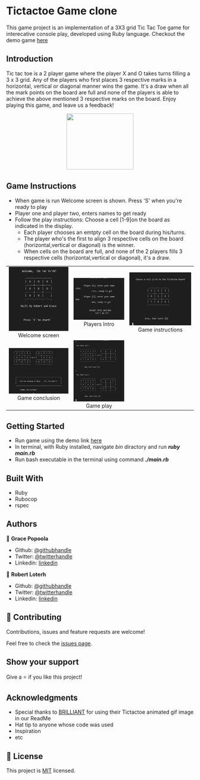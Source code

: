 # Tictactoe Game clone

This game project is an implementation of a 3X3 grid Tic Tac Toe game for interecative console play, developed using Ruby language. Checkout the demo game [here](https://repl.it/@rloterh/FlatWavyQuadrant#main.rb)

## Introduction
Tic tac toe is a 2 player game where the player X and O takes turns filling a 3 x 3 grid.
Any of the players who first places 3 respective marks in a horizontal, vertical or diagonal manner wins the game.
It's a draw when all the mark points on the board are full and none of the players is able to achieve the above mentioned
3 respective marks on the board. Enjoy playing this game, and leave us a feedback!

<p align="center">
  <img width="180" height="150" src="https://d18l82el6cdm1i.cloudfront.net/uploads/jxT6rHpKRS-output_mdluzf.gif">
</p>


## Game Instructions

- When game is run Welcome screen is shown. Press 'S' when you're ready to play
- Player one and player two, enters names to get ready
- Follow the play instructions: Choose a cell [1-9]on the board as indicated in the display.
  - Each player chooses an emtpty cell on the board during his/turns.
  - The player who's the first to align 3 respective cells on the board (horizontal,vertical or diagonal) is the winner.
  - When cells on the board are full, and none of the 2 players fills 3 respective cells (horizontal,vertical or diagonal), it's a draw.

| | | |
|:-------------------------:|:-------------------------:|:-------------------------:|
|<img width="800" alt="Welcome screen screenshot" src="assets/screenshot_1.jpg">  Welcome screen |  <img width="800" alt="Players introduction screenshot" src="assets/screenshot_2.jpg">Players Intro|<img width="800" alt="Game instructions screenshot" src="assets/screenshot_3.jpg"> Game instructions|
|<img width="800" alt=" Player turn screenshot" src="assets/screenshot_4.jpg"> Game conclusion |  <img width="800" alt="Game scores" src="assets/screenshot_5.jpg"> Game play|

## Getting Started
- Run game using the demo link [here](https://repl.it/@rloterh/FlatWavyQuadrant#main.rb)
- In terminal, with Ruby installed, navigate *bin* diractory and run **_ruby main.rb_**
- Run bash executable in the terminal using command **_./main.rb_** 

## Built With

- Ruby
- Rubocop
- rspec

## Authors

👤 **Grace Popoola**

- Github: [@githubhandle](https://github.com/GraceOyiza)
- Twitter: [@twitterhandle](https://twitter.com/_PopsonGrace)
- Linkedin: [linkedin](https://www.linkedin.com/in/grace-popoola-657a181aa/)

👤 **Robert Loterh**

- Github: [@githubhandle](https://github.com/rloterh )
- Twitter: [@twitterhandle](https://twitter.com/RLoterh )
- Linkedin: [linkedin](https://www.linkedin.com/in/robert-loterh-30b265135/)

## 🤝 Contributing

Contributions, issues and feature requests are welcome!

Feel free to check the [issues page](issues/).

## Show your support

Give a ⭐️ if you like this project!

## Acknowledgments

- Special thanks to [BRILLIANT](https://brilliant.org/) for using their Tictactoe animated gif image in our ReadMe
- Hat tip to anyone whose code was used
- Inspiration
- etc

## 📝 License

This project is [MIT](lic.url) licensed.
